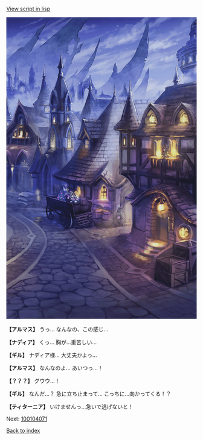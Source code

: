 [View script in lisp](../scripts/100104061.txt)

![101_city_night2.png](../images/backgrounds/101_city_night2.png)

**【アルマス】**
うっ…
なんなの、この感じ…

**【ナディア】**
くっ…
胸が…重苦しい…

**【ギル】**
ナディア様…
大丈夫かよっ…

**【アルマス】**
なんなのよ…
あいつっ…！

**【？？？】**
グウウ…！

**【ギル】**
なんだ…？
急に立ち止まって…
こっちに…向かってくる！？

**【ティターニア】**
いけませんっ…急いで逃げないと！

Next: [100104071](100104071.md)

[Back to index](index.md)
